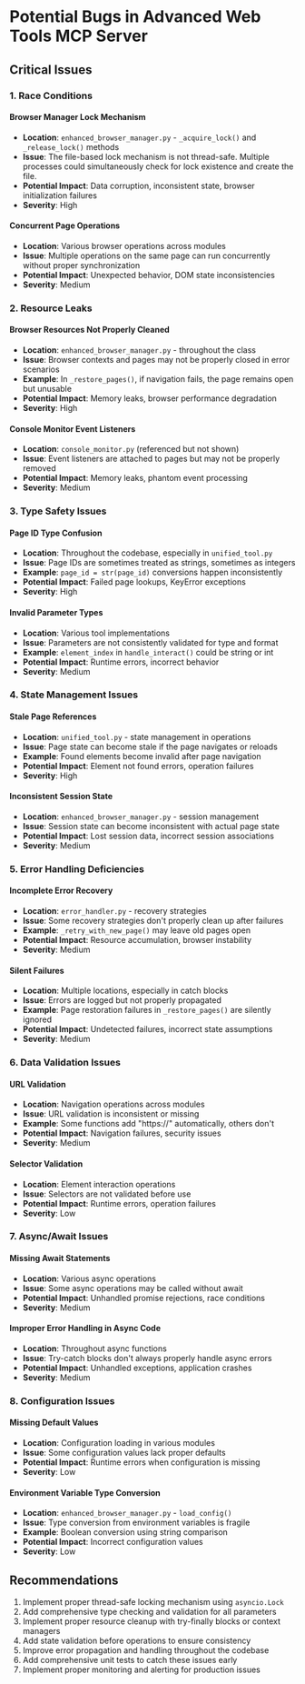 # Potential Bugs in Advanced Web Tools MCP Server

## Critical Issues

### 1. Race Conditions

#### Browser Manager Lock Mechanism
- **Location**: `enhanced_browser_manager.py` - `_acquire_lock()` and `_release_lock()` methods
- **Issue**: The file-based lock mechanism is not thread-safe. Multiple processes could simultaneously check for lock existence and create the file.
- **Potential Impact**: Data corruption, inconsistent state, browser initialization failures
- **Severity**: High

#### Concurrent Page Operations
- **Location**: Various browser operations across modules
- **Issue**: Multiple operations on the same page can run concurrently without proper synchronization
- **Potential Impact**: Unexpected behavior, DOM state inconsistencies
- **Severity**: Medium

### 2. Resource Leaks

#### Browser Resources Not Properly Cleaned
- **Location**: `enhanced_browser_manager.py` - throughout the class
- **Issue**: Browser contexts and pages may not be properly closed in error scenarios
- **Example**: In `_restore_pages()`, if navigation fails, the page remains open but unusable
- **Potential Impact**: Memory leaks, browser performance degradation
- **Severity**: High

#### Console Monitor Event Listeners
- **Location**: `console_monitor.py` (referenced but not shown)
- **Issue**: Event listeners are attached to pages but may not be properly removed
- **Potential Impact**: Memory leaks, phantom event processing
- **Severity**: Medium

### 3. Type Safety Issues

#### Page ID Type Confusion
- **Location**: Throughout the codebase, especially in `unified_tool.py`
- **Issue**: Page IDs are sometimes treated as strings, sometimes as integers
- **Example**: `page_id = str(page_id)` conversions happen inconsistently
- **Potential Impact**: Failed page lookups, KeyError exceptions
- **Severity**: High

#### Invalid Parameter Types
- **Location**: Various tool implementations
- **Issue**: Parameters are not consistently validated for type and format
- **Example**: `element_index` in `handle_interact()` could be string or int
- **Potential Impact**: Runtime errors, incorrect behavior
- **Severity**: Medium

### 4. State Management Issues

#### Stale Page References
- **Location**: `unified_tool.py` - state management in operations
- **Issue**: Page state can become stale if the page navigates or reloads
- **Example**: Found elements become invalid after page navigation
- **Potential Impact**: Element not found errors, operation failures
- **Severity**: High

#### Inconsistent Session State
- **Location**: `enhanced_browser_manager.py` - session management
- **Issue**: Session state can become inconsistent with actual page state
- **Potential Impact**: Lost session data, incorrect session associations
- **Severity**: Medium

### 5. Error Handling Deficiencies

#### Incomplete Error Recovery
- **Location**: `error_handler.py` - recovery strategies
- **Issue**: Some recovery strategies don't properly clean up after failures
- **Example**: `_retry_with_new_page()` may leave old pages open
- **Potential Impact**: Resource accumulation, browser instability
- **Severity**: Medium

#### Silent Failures
- **Location**: Multiple locations, especially in catch blocks
- **Issue**: Errors are logged but not properly propagated
- **Example**: Page restoration failures in `_restore_pages()` are silently ignored
- **Potential Impact**: Undetected failures, incorrect state assumptions
- **Severity**: Medium

### 6. Data Validation Issues

#### URL Validation
- **Location**: Navigation operations across modules
- **Issue**: URL validation is inconsistent or missing
- **Example**: Some functions add "https://" automatically, others don't
- **Potential Impact**: Navigation failures, security issues
- **Severity**: Medium

#### Selector Validation
- **Location**: Element interaction operations
- **Issue**: Selectors are not validated before use
- **Potential Impact**: Runtime errors, operation failures
- **Severity**: Low

### 7. Async/Await Issues

#### Missing Await Statements
- **Location**: Various async operations
- **Issue**: Some async operations may be called without await
- **Potential Impact**: Unhandled promise rejections, race conditions
- **Severity**: Medium

#### Improper Error Handling in Async Code
- **Location**: Throughout async functions
- **Issue**: Try-catch blocks don't always properly handle async errors
- **Potential Impact**: Unhandled exceptions, application crashes
- **Severity**: Medium

### 8. Configuration Issues

#### Missing Default Values
- **Location**: Configuration loading in various modules
- **Issue**: Some configuration values lack proper defaults
- **Potential Impact**: Runtime errors when configuration is missing
- **Severity**: Low

#### Environment Variable Type Conversion
- **Location**: `enhanced_browser_manager.py` - `load_config()`
- **Issue**: Type conversion from environment variables is fragile
- **Example**: Boolean conversion using string comparison
- **Potential Impact**: Incorrect configuration values
- **Severity**: Low

## Recommendations

1. Implement proper thread-safe locking mechanism using `asyncio.Lock`
2. Add comprehensive type checking and validation for all parameters
3. Implement proper resource cleanup with try-finally blocks or context managers
4. Add state validation before operations to ensure consistency
5. Improve error propagation and handling throughout the codebase
6. Add comprehensive unit tests to catch these issues early
7. Implement proper monitoring and alerting for production issues
